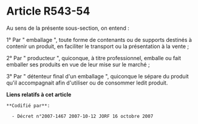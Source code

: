 # Article R543-54

Au sens de la présente sous-section, on entend :

1° Par " emballage ", toute forme de contenants ou de supports destinés à contenir un produit, en faciliter le transport ou
la présentation à la vente ;

2° Par " producteur ", quiconque, à titre professionnel, emballe ou fait emballer ses produits en vue de leur mise sur le
marché ;

3° Par " détenteur final d'un emballage ", quiconque le sépare du produit qu'il accompagnait afin d'utiliser ou de consommer
ledit produit.

**Liens relatifs à cet article**

	**Codifié par**:

	  - Décret n°2007-1467 2007-10-12 JORF 16 octobre 2007
